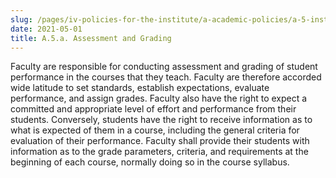 ```yaml
---
slug: /pages/iv-policies-for-the-institute/a-academic-policies/a-5-instruction/a-5-a-assessment-and-grading
date: 2021-05-01
title: A.5.a. Assessment and Grading
---
```

Faculty are responsible for conducting assessment and grading of student performance in the courses that they teach. Faculty are therefore accorded wide latitude to set standards, establish expectations, evaluate performance, and assign grades. Faculty also have the right to expect a committed and appropriate level of effort and performance from their students. Conversely, students have the right to receive information as to what is expected of them in a course, including the general criteria for evaluation of their performance. Faculty shall provide their students with information as to the grade parameters, criteria, and requirements at the beginning of each course, normally doing so in the course syllabus.